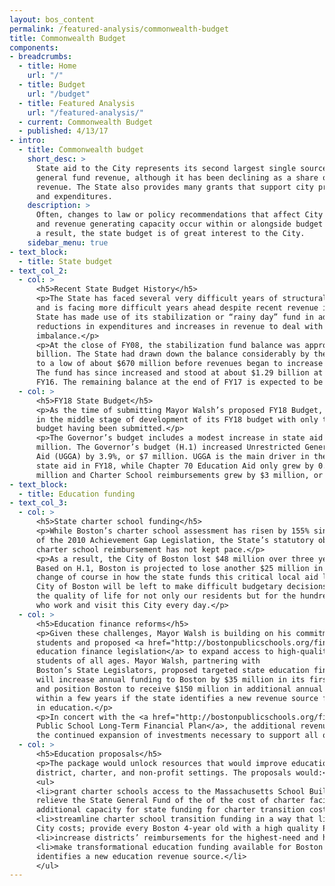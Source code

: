 ```yaml
---
layout: bos_content
permalink: /featured-analysis/commonwealth-budget
title: Commonwealth Budget
components:
- breadcrumbs:
  - title: Home
    url: "/"
  - title: Budget
    url: "/budget"
  - title: Featured Analysis
    url: "/featured-analysis/"
  - current: Commonwealth Budget
  - published: 4/13/17
- intro:
  - title: Commonwealth budget
    short_desc: >
      State aid to the City represents its second largest single source of 
      general fund revenue, although it has been declining as a share of recurring 
      revenue. The State also provides many grants that support city programs 
      and expenditures.
    description: >
      Often, changes to law or policy recommendations that affect City expenditures 
      and revenue generating capacity occur within or alongside budget language. As 
      a result, the state budget is of great interest to the City.
    sidebar_menu: true    
- text_block:
  - title: State budget
- text_col_2:
  - col: >
      <h5>Recent State Budget History</h5>
      <p>The State has faced several very difficult years of structural budget imbalance 
      and is facing more difficult years ahead despite recent revenue increases. The 
      State has made use of its stabilization or “rainy day” fund in addition to 
      reductions in expenditures and increases in revenue to deal with its structural 
      imbalance.</p>
      <p>At the close of FY08, the stabilization fund balance was approximately $2.1 
      billion. The State had drawn down the balance considerably by the close of FY10 
      to a low of about $670 million before revenues began to increase again in FY11. 
      The fund has since increased and stood at about $1.29 billion at the close of 
      FY16. The remaining balance at the end of FY17 is expected to be $1.30 billion.</p>
  - col: >
      <h5>FY18 State Budget</h5>
      <p>As the time of submitting Mayor Walsh’s proposed FY18 Budget, the State is 
      in the middle stage of development of its FY18 budget with only the Governor’s 
      budget having been submitted.</p>
      <p>The Governor’s budget includes a modest increase in state aid 2.5%, or $10.7 
      million. The Governor’s budget (H.1) increased Unrestricted General Government 
      Aid (UGGA) by 3.9%, or $7 million. UGGA is the main driver in the increase in 
      state aid in FY18, while Chapter 70 Education Aid only grew by 0.6%, or $1.3 
      million and Charter School reimbursements grew by $3 million, or 14%.</p>
- text_block:
  - title: Education funding
- text_col_3:
  - col: >
      <h5>State charter school funding</h5>
      <p>While Boston’s charter school assessment has risen by 155% since the enactment 
      of the 2010 Achievement Gap Legislation, the State’s statutory obligation to fund 
      charter school reimbursement has not kept pace.</p>
      <p>As a result, the City of Boston lost $48 million over three years (FY15 – FY17). 
      Based on H.1, Boston is projected to lose another $25 million in FY18. Without a 
      change of course in how the state funds this critical local aid line item, the 
      City of Boston will be left to make difficult budgetary decisions that will impact 
      the quality of life for not only our residents but for the hundreds of thousands more 
      who work and visit this City every day.</p>
  - col: >
      <h5>Education finance reforms</h5>
      <p>Given these challenges, Mayor Walsh is building on his commitment to Boston’s 
      students and proposed <a href="http://bostonpublicschools.org/financialplan">transformative 
      education finance legislation</a> to expand access to high-quality education for 
      students of all ages. Mayor Walsh, partnering with 
      Boston’s State Legislators, proposed targeted state education finance reforms that 
      will increase annual funding to Boston by $35 million in its first year of implementation, 
      and position Boston to receive $150 million in additional annual Chapter 70 aid 
      within a few years if the state identifies a new revenue source for investments 
      in education.</p>
      <p>In concert with the <a href="http://bostonpublicschools.org/financialplan">Boston 
      Public School Long-Term Financial Plan</a>, the additional revenue will allow for 
      the continued expansion of investments necessary to support all of Boston’s children.</p>
  - col: >
      <h5>Education proposals</h5>
      <p>The package would unlock resources that would improve educational outcomes in Boston’s 
      district, charter, and non-profit settings. The proposals would:</p>
      <ul>
      <li>grant charter schools access to the Massachusetts School Building Authority and 
      relieve the State General Fund of the of the cost of charter facilities, creating 
      additional capacity for state funding for charter transition costs;</li>
      <li>streamline charter school transition funding in a way that limits state and 
      City costs; provide every Boston 4-year old with a high quality Pre-K seat;</li>
      <li>increase districts’ reimbursements for the highest-need and highest-cost students; and</li>
      <li>make transformational education funding available for Boston if the State 
      identifies a new education revenue source.</li>
      </ul>
---
```

